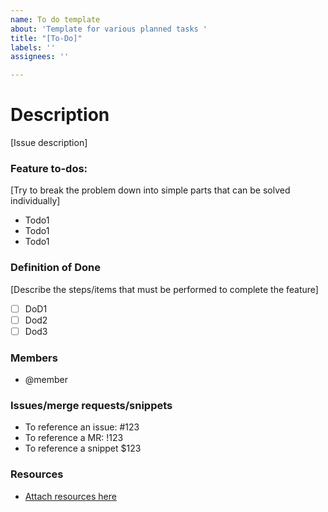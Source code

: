 ```yaml
---
name: To do template
about: 'Template for various planned tasks '
title: "[To-Do]"
labels: ''
assignees: ''

---
```


# Description

[Issue description]

### Feature to-dos:

[Try to break the problem down into simple parts that can be solved individually]

- Todo1
- Todo1
- Todo1

### Definition of Done

[Describe the steps/items that must be performed to complete the feature]

*   [ ] DoD1
*   [ ] Dod2
*   [ ] Dod3

### Members

*  @member

### Issues/merge requests/snippets

*   To reference an issue: #123
*   To reference a MR: !123
*   To reference a snippet $123

### Resources

*  [Attach resources here](todo)
